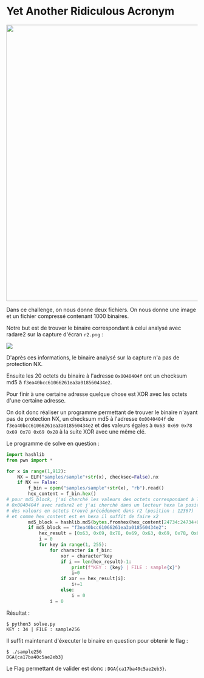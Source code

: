 # Yet Another Ridiculous Acronym

<img src="https://i.imgur.com/hYAfA9u.png" title="" alt="" width="727">

Dans ce challenge, on nous donne deux fichiers. On nous donne une image et un fichier compressé contenant 1000 binaires.

Notre but est de trouver le binaire correspondant à celui analysé avec radare2 sur la capture d'écran `r2.png` :

![](https://i.imgur.com/l5ZYDRJ.png)

D'après ces informations, le binaire analysé sur la capture n'a pas de protection NX.

Ensuite les 20 octets du binaire à l'adresse `0x0040404f` ont un checksum md5 à `f3ea40bcc61066261ea3a018560434e2`.

Pour finir à une certaine adresse quelque chose est XOR avec les octets d'une certaine adresse.

On doit donc réaliser un programme permettant de trouver le binaire n'ayant pas de protection NX, un checksum md5 à l'adresse `0x0040404f` de `f3ea40bcc61066261ea3a018560434e2` et des valeurs égales à ``0x63 0x69 0x78 0x69 0x78 0x69 0x28`` à la suite XOR avec une même clé.

Le programme de solve en question :

```python
import hashlib
from pwn import *

for x in range(1,912):
    NX = ELF("samples/sample"+str(x), checksec=False).nx
    if NX == False:
	    f_bin = open("samples/sample"+str(x), "rb").read()
	    hex_content = f_bin.hex()
# pour md5_block, j'ai cherché les valeurs des octets correspondant à l'adresse
# 0x0040404f avec radare2 et j'ai cherché dans un lecteur hexa la position 
# des valeurs en octets trouvé précédement dans r2 (position : 12367)
# et comme hex_content est en hexa il suffit de faire x2
	    md5_block = hashlib.md5(bytes.fromhex(hex_content[24734:24734+0x20*2])).hexdigest()
	    if md5_block == "f3ea40bcc61066261ea3a018560434e2":
		    hex_result = [0x63, 0x69, 0x78, 0x69, 0x63, 0x69, 0x78, 0x69, 0x28]
		    i = 0
		    for key in range(1, 255):
		        for character in f_bin:
		            xor = character^key
		            if i == len(hex_result)-1:
		                print(f"KEY : {key} | FILE : sample{x}")
		                i=0
		            if xor == hex_result[i]:
		                i+=1
		            else:
		                i = 0
		        i = 0
```

Résultat :

```
$ python3 solve.py 
KEY : 34 | FILE : sample256
```

Il suffit maintenant d'éxecuter le binaire en question pour obtenir le flag :

```
$ ./sample256
DGA{ca17ba40c5ae2eb3}
```

Le Flag permettant de valider est donc : ``DGA{ca17ba40c5ae2eb3}``.
